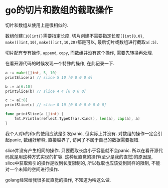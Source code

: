 # go的切片和数组的截取操作

切片和数组从使用上是很相似的.

数组创建`[10]int{}`需要指定长度. 切片创建不需要指定长度`[]int{0,0}`, `make([]int,10)`, `make([]int,10,20)`都是可以, 最后切片或数组进行截取`a[:5]`.

切片配有专有操作, `append`, `copy`, 而数组并没有这个操作, 需要先转换再处理.

在看开源代码的时候发现一个特殊的操作, 在此记录一下.

```go
a := make([]int, 5, 10)
printSlice(a) // slice 5 10 [0 0 0 0 0]

b := a[6:10]
printSlice(b) // slice 4 4 [0 0 0 0]

c := a[:8]
printSlice(c) // slice 8 10 [0 0 0 0 0 0 0 0]

func printSlice(a []int) {
    fmt.Println(reflect.TypeOf(a).Kind(), len(a), cap(a), a)
}
```

我个人对`b`的和`c`的使用应该是引发panic, 但实际上并没有. 对数组的操作一定会引起panic, 数组好解释, 直接越界了, 访问了不属于自己的数据需要报错.

slice并没有产生相同的操作. 只要截取长度小于容量就不会panic. 所以在看开源代码就是用这种方式实现的扩容. 这种反直觉的操作\(至少是我的直觉\)的原因是, slice中获取索引的操作是收到长度限制的, 所以截取也应该受到同样的限制, 不能对一个未知的空间进行操作.

golang经常给我很多反直觉的操作, 不知道为啥这么做.
